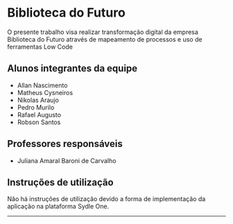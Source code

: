 # Biblioteca do Futuro

O presente trabalho visa realizar transformação digital da empresa Biblioteca do Futuro através de mapeamento de processos e uso de ferramentas Low Code

## Alunos integrantes da equipe

* Allan Nascimento
* Matheus Cysneiros
* Nikolas Araujo
* Pedro Murilo
* Rafael Augusto
* Robson Santos

## Professores responsáveis

* Juliana Amaral Baroni de Carvalho

## Instruções de utilização

Não há instruções de utilização devido a forma de implementação da aplicação na plataforma Sydle One.

---
